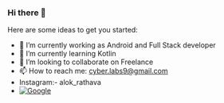 ### Hi there 👋


Here are some ideas to get you started:

- 🔭 I’m currently working as Android and Full Stack developer
- 🌱 I’m currently learning Kotlin  
- 👯 I’m looking to collaborate on Freelance
- 📫 How to reach me: cyber.labs9@gmail.com
- Instagram:- alok_rathava
- <a href="www.google.com"><img src="https://www.google.com/url?sa=i&url=https%3A%2F%2Fwccftech.com%2Fpixel-4-users-can-now-use-the-new-google-assistant-with-three-button-navigation-enabled%2F&psig=AOvVaw1v2pRU-MmIDywcq3wfviRI&ust=1613809318743000&source=images&cd=vfe&ved=0CAIQjRxqFwoTCMCy1rDC9e4CFQAAAAAdAAAAABAD" alt=" Google" /></a>

